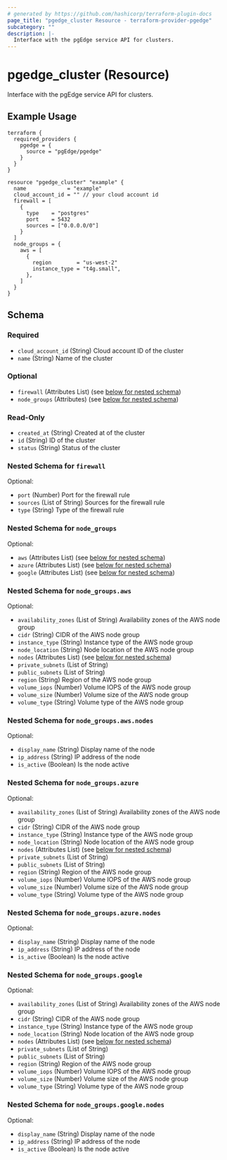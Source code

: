```yaml
---
# generated by https://github.com/hashicorp/terraform-plugin-docs
page_title: "pgedge_cluster Resource - terraform-provider-pgedge"
subcategory: ""
description: |-
  Interface with the pgEdge service API for clusters.
---
```


# pgedge_cluster (Resource)

Interface with the pgEdge service API for clusters.

## Example Usage

```hcl
terraform {
  required_providers {
    pgedge = {
      source = "pgEdge/pgedge"
    }
  }
}

resource "pgedge_cluster" "example" {
  name             = "example"
  cloud_account_id = "" // your cloud account id
  firewall = [
    {
      type    = "postgres"
      port    = 5432
      sources = ["0.0.0.0/0"]
    }
  ]
  node_groups = {
    aws = [
      {
        region        = "us-west-2"
        instance_type = "t4g.small",
      },
    ]
  }
}

```

<!-- schema generated by tfplugindocs -->
## Schema

### Required

- `cloud_account_id` (String) Cloud account ID of the cluster
- `name` (String) Name of the cluster

### Optional

- `firewall` (Attributes List) (see [below for nested schema](#nestedatt--firewall))
- `node_groups` (Attributes) (see [below for nested schema](#nestedatt--node_groups))

### Read-Only

- `created_at` (String) Created at of the cluster
- `id` (String) ID of the cluster
- `status` (String) Status of the cluster

<a id="nestedatt--firewall"></a>
### Nested Schema for `firewall`

Optional:

- `port` (Number) Port for the firewall rule
- `sources` (List of String) Sources for the firewall rule
- `type` (String) Type of the firewall rule


<a id="nestedatt--node_groups"></a>
### Nested Schema for `node_groups`

Optional:

- `aws` (Attributes List) (see [below for nested schema](#nestedatt--node_groups--aws))
- `azure` (Attributes List) (see [below for nested schema](#nestedatt--node_groups--azure))
- `google` (Attributes List) (see [below for nested schema](#nestedatt--node_groups--google))

<a id="nestedatt--node_groups--aws"></a>
### Nested Schema for `node_groups.aws`

Optional:

- `availability_zones` (List of String) Availability zones of the AWS node group
- `cidr` (String) CIDR of the AWS node group
- `instance_type` (String) Instance type of the AWS node group
- `node_location` (String) Node location of the AWS node group
- `nodes` (Attributes List) (see [below for nested schema](#nestedatt--node_groups--aws--nodes))
- `private_subnets` (List of String)
- `public_subnets` (List of String)
- `region` (String) Region of the AWS node group
- `volume_iops` (Number) Volume IOPS of the AWS node group
- `volume_size` (Number) Volume size of the AWS node group
- `volume_type` (String) Volume type of the AWS node group

<a id="nestedatt--node_groups--aws--nodes"></a>
### Nested Schema for `node_groups.aws.nodes`

Optional:

- `display_name` (String) Display name of the node
- `ip_address` (String) IP address of the node
- `is_active` (Boolean) Is the node active



<a id="nestedatt--node_groups--azure"></a>
### Nested Schema for `node_groups.azure`

Optional:

- `availability_zones` (List of String) Availability zones of the AWS node group
- `cidr` (String) CIDR of the AWS node group
- `instance_type` (String) Instance type of the AWS node group
- `node_location` (String) Node location of the AWS node group
- `nodes` (Attributes List) (see [below for nested schema](#nestedatt--node_groups--azure--nodes))
- `private_subnets` (List of String)
- `public_subnets` (List of String)
- `region` (String) Region of the AWS node group
- `volume_iops` (Number) Volume IOPS of the AWS node group
- `volume_size` (Number) Volume size of the AWS node group
- `volume_type` (String) Volume type of the AWS node group

<a id="nestedatt--node_groups--azure--nodes"></a>
### Nested Schema for `node_groups.azure.nodes`

Optional:

- `display_name` (String) Display name of the node
- `ip_address` (String) IP address of the node
- `is_active` (Boolean) Is the node active



<a id="nestedatt--node_groups--google"></a>
### Nested Schema for `node_groups.google`

Optional:

- `availability_zones` (List of String) Availability zones of the AWS node group
- `cidr` (String) CIDR of the AWS node group
- `instance_type` (String) Instance type of the AWS node group
- `node_location` (String) Node location of the AWS node group
- `nodes` (Attributes List) (see [below for nested schema](#nestedatt--node_groups--google--nodes))
- `private_subnets` (List of String)
- `public_subnets` (List of String)
- `region` (String) Region of the AWS node group
- `volume_iops` (Number) Volume IOPS of the AWS node group
- `volume_size` (Number) Volume size of the AWS node group
- `volume_type` (String) Volume type of the AWS node group

<a id="nestedatt--node_groups--google--nodes"></a>
### Nested Schema for `node_groups.google.nodes`

Optional:

- `display_name` (String) Display name of the node
- `ip_address` (String) IP address of the node
- `is_active` (Boolean) Is the node active
